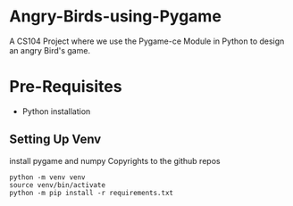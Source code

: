 # Angry-Birds-using-Pygame
A CS104 Project where we use the Pygame-ce Module in Python to design an angry Bird's game.

# Pre-Requisites

* Python installation

## Setting Up Venv

install pygame and numpy
Copyrights to the github repos

```
python -m venv venv
source venv/bin/activate
python -m pip install -r requirements.txt

```

